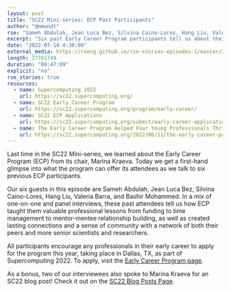```yaml
---
layout: post
title: "SC22 Mini-series: ECP Past Participants"
author: "@mmundt"
rse: "Sameh Abdulah, Jean Luca Bez, Silvina Caino-Lores, Hang Liu, Valeria Barra, Bashir Mohammed"
excerpt: "Six past Early Career Program participants tell us about their experiences in the program and why others should apply as part of Supercomputing 2022."
date: "2022-07-14 4:30:00"
external_media: https://rseng.github.io/rse-stories-episodes-1/master/2022/rse-stories-ecp-participants-mini-series-miranda-3.mp3
length: 27761749
duration: "00:47:09"
explicit: "no"
rse_stories: true
resources:
  - name: Supercomputing 2022
    url: https://sc22.supercomputing.org/
  - name: SC22 Early Career Program
    url: https://sc22.supercomputing.org/program/early-career/
  - name: SC22 ECP Applications
    url: https://sc22.supercomputing.org/submit/early-career-applications/
  - name: The Early Career Program Helped Four Young Professionals Thrive and You Can Too
    url: https://sc22.supercomputing.org/2022/06/11/the-early-career-program-helped-four-young-professionals-thrive-and-you-can-too/
--- 
```


Last time in the SC22 Mini-series, we learned about the Early Career Program (ECP)
from its chair, Marina Kraeva. Today we get a first-hand glimpse into what the program can
offer its attendees as we talk to six previous ECP participants.

Our six guests in this episode are Sameh Abdulah, Jean Luca Bez, Silvina Caino-Lores,
Hang Liu, Valeria Barra, and Bashir Mohammed. In a mix of one-on-one and panel interviews,
these past attendees tell us how ECP taught them valuable professional
lessons from funding to time management to mentor-mentee relationship building,
as well as created lasting connections and a sense of community with a network of both their peers and
more senior scientists and researchers.

All participants encourage any professionals in their early career to apply for
the program this year, taking place in Dallas, TX, as part of Supercomputing 2022. To apply,
visit the [Early Career Program page](https://sc22.supercomputing.org/submit/early-career-applications/).

As a bonus, two of our interviewees also spoke to Marina Kraeva for an SC22 blog
post! Check it out on the [SC22 Blog Posts Page](https://sc22.supercomputing.org/2022/06/11/the-early-career-program-helped-four-young-professionals-thrive-and-you-can-too/).
